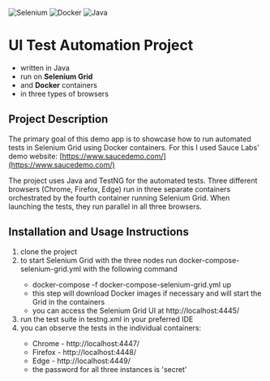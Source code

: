 ![Selenium](https://img.shields.io/badge/-selenium-%43B02A?style=for-the-badge&logo=selenium&logoColor=white) 
![Docker](https://img.shields.io/badge/docker-%230db7ed.svg?style=for-the-badge&logo=docker&logoColor=white)
![Java](https://img.shields.io/badge/java-%23ED8B00.svg?style=for-the-badge&logo=openjdk&logoColor=white)
# UI Test Automation Project 
<ul>
  <li>written in Java</li>
  <li>run on <strong>Selenium Grid</strong></li>
  <li>and <strong>Docker</strong> containers</li>
  <li>in three types of browsers</li>
</ul> 

## Project Description

The primary goal of this demo app is to showcase how to run automated tests in Selenium Grid using Docker containers. For this I used Sauce Labs' demo website: [https://www.saucedemo.com/](https://www.saucedemo.com/) 

The project uses Java and TestNG for the automated tests. Three different browsers (Chrome, Firefox, Edge) run in three separate containers orchestrated by the fourth container running Selenium Grid. When launching the tests, they run parallel in all three browsers.

## Installation and Usage Instructions
<ol>
  <li>clone the project</li>
  <li>to start Selenium Grid with the three nodes run docker-compose-selenium-grid.yml with the following command</li>
  <ul>
    <li>docker-compose -f docker-compose-selenium-grid.yml up</li>
    <li>this step will download Docker images if necessary and will start the Grid in the containers</li>
    <li>you can access the Selenium Grid UI at http://localhost:4445/</li>
  </ul>
  <li>run the test suite in testng.xml in your preferred IDE</li>
  <li>you can observe the tests in the individual containers:</li>
  <ul>
    <li>Chrome - http://localhost:4447/</li>
    <li>Firefox - http://localhost:4448/</li>
    <li>Edge - http://localhost:4449/</li>
    <li>the password for all three instances is 'secret'</li>
  </ul>
</ol>
